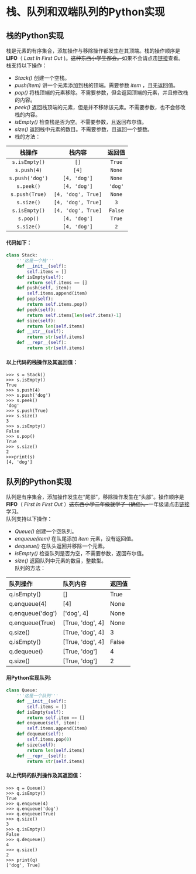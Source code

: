 # 栈、队列和双端队列的Python实现
## 栈的Python实现
栈是元素的有序集合，添加操作与移除操作都发生在其顶端。栈的操作顺序是**LIFO**（ _Last In First Out_ )。~~这种东西小学生都会。~~如果不会请点击[链接](https://baike.baidu.com/item/%E6%A0%88/12808149)查看。   
栈支持以下操作：   
- _Stack()_ 创建一个空栈。
- _push(item)_ 讲一个元素添加到栈的顶端。需要参数 _item_ ，且无返回值。
-  _pop()_ 将栈顶端的元素移除。不需要参数，但会返回顶端的元素，并且修改栈的内容。
-  _peek()_ 返回栈顶端的元素，但是并不移除该元素。不需要参数，也不会修改栈的内容。
-  _isEmpty()_ 检查栈是否为空。不需要参数，且返回布尔值。
-  _size()_ 返回栈中元素的数目。不需要参数，且返回一个整数。  
- 栈的方法：   

|栈操作|栈内容|返回值|
|:--:|:--:|:--:|
|`s.isEmpty()`|`[]`|`True`|
|`s.push(4)`|`[4]`|`None`|
|`s.push('dog')`|`[4, 'dog']`|`None`|
|`s.peek()`|`[4, 'dog']`|`'dog'`|
|`s.push(True)`|`[4, 'dog', True]`|`None`|
|`s.size()`|`[4, 'dog', True]`|`3`|
|`s.isEmpty()`|`[4, 'dog', True]`|`False`|
|`s.pop()`|`[4, 'dog']`|`True`|
|`s.size()`|`[4, 'dog']`|`2`|
#### 代码如下：   
```python
class Stack:
    '''这是一个栈'''
    def __init__(self):
        self.items = []
    def isEmpty(self):
        return self.items == []
    def push(self, item):
        self.items.append(item)
    def pop(self):
        return self.items.pop()
    def peek(self):
        return self.items[len(self.items)-1]
    def size(self):
        return len(self.items)
    def __str__(self):
        return str(self.items)
    def __repr__(self):
        return str(self.items)
```   
#### 以上代码的栈操作及其返回值：
```
>>> s = Stack()
>>> s.isEmpty()
True
>>> s.push(4)
>>> s.push('dog')
>>> s.peek()
'dog'
>>> s.push(True)
>>> s.size()
3
>>> s.isEmpty()
False
>>> s.pop()
True
>>> s.size()
2
>>>print(s)
[4, 'dog']
```
## 队列的Python实现
队列是有序集合，添加操作发生在“尾部”，移除操作发生在“头部”。操作顺序是**FIFO**（ _First In First Out_ ）~~这东西小学二年级就学了（确信）。~~一年级请点击[链接](https://baike.baidu.com/item/%E9%98%9F%E5%88%97/14580481)学习。   
队列支持以下操作：
-  _Queue()_ 创建一个空队列。
- _enqueue(item)_ 在队尾添加 _item_ 元素，没有返回值。
- _dequeue()_ 在队头返回并移除一个元素。
- _isEmpty()_ 检查队列是否为空，不需要参数，返回布尔值。
- _size()_ 返回队列中元素的数目，整数型。   
队列的方法：   

| 队列操作 | 队列内容 | 返回值 |
| :----------- | :----------- | :----------- |
| q.isEmpty() | [] | True |
| q.enqueue(4) | [4] | None |
| q.enqueue('dog') | ['dog', 4] | None |
| q.enqueue(True) | [True, 'dog', 4] | None |
| q.size() | [True, 'dog', 4] | 3 |
| q.isEmpty() | [True, 'dog', 4] | False |
| q.dequeue() | [True, 'dog'] | 4 |
| q.size() | [True, 'dog'] | 2 |
#### 用Python实现队列:   
```python
class Queue:
    '''这是一个队列'''
    def __init__(self):
        self.items = []
    def isEmpty(self):
        return self.item == []
    def enqueue(self, item):
        self.items.append(item)
    def dequeue(self):
        self.items.pop(0)
    def size(self):
        return len(self.items)
    def __repr__(self):
        return str(self.items)
```
#### 以上代码的队列操作及其返回值：   
```
>>> q = Queue()
>>> q.isEmpty()
True
>>> q.enqueue(4)
>>> q.enqueue('dog')
>>> q.enqueue(True)
>>> q.size()
3
>>> q.isEmpty()
False
>>> q.dequeue()
4
>>> q.size()
2
>>> print(q)
['dog', True]
```
